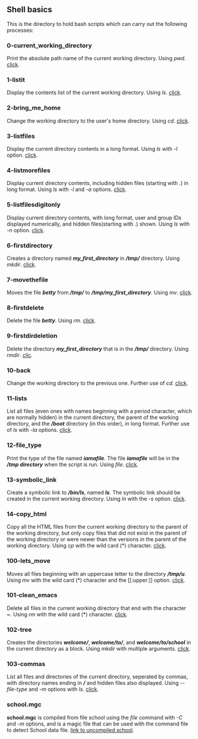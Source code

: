 ## Shell basics
This is the directory to hold bash scripts which can carry out the following processes:
### 0-current_working_directory
Print the absolute path name of the current working directory.
Using *pwd*. [click](https://github.com/chee-zaram/alx-system_engineering-devops/blob/master/0x00-shell_basics/0-current_working_directory).
### 1-listit
Display the contents list of the current working directory.
Using *ls*. [click](https://github.com/chee-zaram/alx-system_engineering-devops/blob/master/0x00-shell_basics/1-listit).
### 2-bring_me_home
Change the working directory to the user's home directory.
Using *cd*. [click](https://github.com/chee-zaram/alx-system_engineering-devops/blob/master/0x00-shell_basics/2-bring_me_home).
### 3-listfiles
Display the current directory contents in a long format.
Using *ls* with *-l* option. [click](https://github.com/chee-zaram/alx-system_engineering-devops/blob/master/0x00-shell_basics/3-listfiles).
### 4-listmorefiles
Display current directory contents, including hidden files (starting with .) in long format.
Using *ls* with *-l* and *-a* options. [click](https://github.com/chee-zaram/alx-system_engineering-devops/blob/master/0x00-shell_basics/4-listmorefiles).
### 5-listfilesdigitonly
Display current directory contents, with long format, user and group IDs displayed numerically, and hidden files(starting with .) shown.
Using *ls* with *-n* option. [click](https://github.com/chee-zaram/alx-system_engineering-devops/blob/master/0x00-shell_basics/5-listfilesdigitonly).
### 6-firstdirectory
Creates a directory named ***my_first_directory*** in ***/tmp/*** directory.
Using *mkdir*. [click](https://github.com/chee-zaram/alx-system_engineering-devops/blob/master/0x00-shell_basics/6-firstdirectory).
### 7-movethefile
Moves the file ***betty*** from ***/tmp/*** to ***/tmp/my_first_directory***.
Using *mv*. [click](https://github.com/chee-zaram/alx-system_engineering-devops/blob/master/0x00-shell_basics/7-movethefile).
### 8-firstdelete
Delete the file ***betty***.
Using *rm*. [click](8-firstdelete).
### 9-firstdirdeletion
Delete the directory ***my_first_directory*** that is in the ***/tmp/*** directory.
Using *rmdir*. [clic](https://github.com/chee-zaram/alx-system_engineering-devops/blob/master/0x00-shell_basics/9-firstdirdeletion).
### 10-back
Change the working directory to the previous one.
Further use of *cd*. [click](https://github.com/chee-zaram/alx-system_engineering-devops/blob/master/0x00-shell_basics/10-back).
### 11-lists
List all files (even ones with names beginning with a period character, which are normally hidden) in the current directory, the parent of the working directory, and the ***/boot*** directory (in this order), in long format.
Further use of *ls* with *-la* options. [click](https://github.com/chee-zaram/alx-system_engineering-devops/blob/master/0x00-shell_basics/11-lists).
### 12-file_type
Print the type of the file named ***iamafile***. The file ***iamafile*** will be in the ***/tmp directory*** when the script is run.
Using *file*. [click](https://github.com/chee-zaram/alx-system_engineering-devops/blob/master/0x00-shell_basics/12-file_type).
### 13-symbolic_link
Create a symbolic link to ***/bin/ls***, named ***__ls__***. The symbolic link should be created in the current working directory.
Using *ln* with the *-s* option. [click](https://github.com/chee-zaram/alx-system_engineering-devops/blob/master/0x00-shell_basics/13-symbolic_link).
### 14-copy_html
Copy all the HTML files from the current working directory to the parent of the working directory, but only copy files that did not exist in the parent of the working directory or were newer than the versions in the parent of the working directory. Using *cp* with the wild card (\*) character. [click](https://github.com/chee-zaram/alx-system_engineering-devops/blob/master/0x00-shell_basics/14-copy_html).
### 100-lets_move
Moves all files beginning with an uppercase letter to the directory ***/tmp/u***.
Using *mv* with the wild card (\*) character and the [[:upper:]] option. [click](https://github.com/chee-zaram/alx-system_engineering-devops/blob/master/0x00-shell_basics/100-lets_move).
### 101-clean_emacs
Delete all files in the current working directory that end with the character ***~***.
Using *rm* with the wild card (\*) character. [click](https://github.com/chee-zaram/alx-system_engineering-devops/blob/master/0x00-shell_basics/101-clean_emacs).
### 102-tree
Creates the directories ***welcome/***, ***welcome/to/***, and ***welcome/to/school*** in the current directory as a block. Using *mkdir* with multiple arguments. [click](https://github.com/chee-zaram/alx-system_engineering-devops/blob/master/0x00-shell_basics/102-tree).

### 103-commas
List all files and directories of the current directory, seperated by commas, with directory names ending in ***/*** and hidden files also displayed.
Using *--file-type* and *-m* options with *ls*. [click](https://github.com/chee-zaram/alx-system_engineering-devops/blob/master/0x00-shell_basics/103-commas).

### school.mgc
**school.mgc** is compiled from file school using the *file* command with *-C* and *-m* options, and is a magic file that can be used with the command file to detect School data file. [link to uncompiled school](https://github.com/chee-zaram/alx-system_engineering-devops/blob/master/0x00-shell_basics/school).
